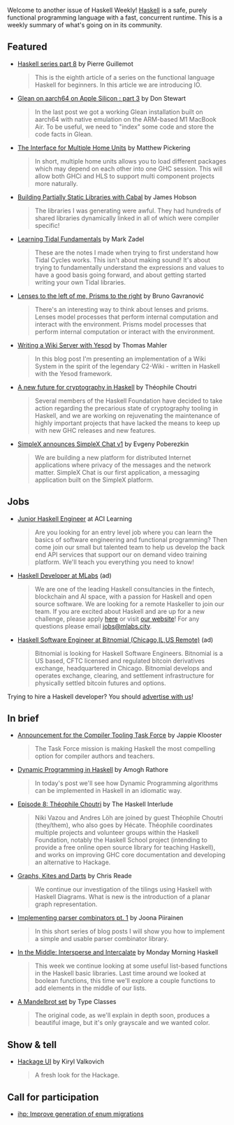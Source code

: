 Welcome to another issue of Haskell Weekly!
[Haskell](https://www.haskell.org) is a safe, purely functional programming language with a fast, concurrent runtime.
This is a weekly summary of what's going on in its community.

## Featured

<!-- Runs on 2021-12-09, 2021-12-23, 2022-01-06, and 2022-01-20. -->
<!--
- [What skills will give you an edge in 2022?](https://www.developereconomics.net/?member_id=haskell) (ad)
  > Take the Developer Nation survey and share your views about the most important coding skills, tools, and platforms for 2022. You will get a virtual goody bag with free resources, plus a chance to win an iPhone 13, a Nintendo Switch, licenses, Amazon vouchers and more.
-->

- [Haskell series part 8](https://blog.kalvad.com/haskell-series-part-8/) by Pierre Guillemot
  > This is the eighth article of a series on the functional language Haskell for beginners. In this article we are introducing IO.

- [Glean on aarch64 on Apple Silicon : part 3](https://donsbot.com/2022/01/11/glean-on-aarch64-on-apple-silicon-part-3/) by Don Stewart
  > In the last post we got a working Glean installation built on aarch64 with native emulation on the ARM-based M1 MacBook Air. To be useful, we need to "index" some code and store the code facts in Glean.

- [The Interface for Multiple Home Units](https://well-typed.com/blog/2022/01/multiple-home-units/) by Matthew Pickering
  > In short, multiple home units allows you to load different packages which may depend on each other into one GHC session. This will allow both GHCi and HLS to support multi component projects more naturally.

- [Building Partially Static Libraries with Cabal](https://www.hobson.space/posts/haskell-foreign-library/) by James Hobson
  > The libraries I was generating were awful. They had hundreds of shared libraries dynamically linked in all of which were compiler specific!

- [Learning Tidal Fundamentals](https://mzadel.github.io/tidalfundamentals/) by Mark Zadel
  > These are the notes I made when trying to first understand how Tidal Cycles works. This isn't about making sound! It's about trying to fundamentally understand the expressions and values to have a good basis going forward, and about getting started writing your own Tidal libraries.

- [Lenses to the left of me, Prisms to the right](https://www.brunogavranovic.com/posts/2022-01-05-lenses-to-the-left-of-me.html) by Bruno Gavranović
  > There's an interesting way to think about lenses and prisms. Lenses model processes that perform internal computation and interact with the environment. Prisms model processes that perform internal computation or interact with the environment.

- [Writing a Wiki Server with Yesod](https://thma.github.io/posts/2022-01-09-Writing-a-Wiki-Server-with-Yesod.html) by Thomas Mahler
  > In this blog post I'm presenting an implementation of a Wiki System in the spirit of the legendary C2-Wiki - written in Haskell with the Yesod framework.

- [A new future for cryptography in Haskell](https://discourse.haskell.org/t/a-new-future-for-cryptography-in-haskell/3888?u=taylorfausak) by Théophile Choutri
  > Several members of the Haskell Foundation have decided to take action regarding the precarious state of cryptography tooling in Haskell, and we are working on rejuvenating the maintenance of highly important projects that have lacked the means to keep up with new GHC releases and new features.

- [SimpleX announces SimpleX Chat v1](https://github.com/simplex-chat/simplex-chat/blob/8a859044cb8b4ed46df9db5aee62e8f1c56d6d99/blog/20220112-simplex-chat-v1-released.md) by Evgeny Poberezkin
  > We are building a new platform for distributed Internet applications where privacy of the messages and the network matter. SimpleX Chat is our first application, a messaging application built on the SimpleX platform.

## Jobs

- [Junior Haskell Engineer](https://acilearning.applytojob.com/apply/IuGQtn7Tkh/Junior-Software-Engineer-Remote?referrer=20211202012454J4X0XKJBEFJUJTGT) at ACI Learning
  > Are you looking for an entry level job where you can learn the basics of software engineering and functional programming? Then come join our small but talented team to help us develop the back end API services that support our on demand video training platform. We'll teach you everything you need to know!

<!-- Runs from 2021-11-04 to 2022-04-14. -->
- [Haskell Developer at MLabs](https://apply.workable.com/mlabs/j/63DAAA4AEF/) (ad)
  > We are one of the leading Haskell consultancies in the fintech, blockchain and AI space, with a passion for Haskell and open source software. We are looking for a remote Haskeller to join our team. If you are excited about Haskell and are up for a new challenge, please apply [here](https://apply.workable.com/mlabs/j/63DAAA4AEF/) or visit [our website](https://mlabs.city/)! For any questions please email <jobs@mlabs.city>.

<!-- Runs from 2022-01-06 to 2022-03-24. -->
- [Haskell Software Engineer at Bitnomial (Chicago,IL,US Remote)](https://bitnomial.com/jobs/) (ad)
  > Bitnomial is looking for Haskell Software Engineers. Bitnomial is a US based, CFTC licensed and regulated bitcoin derivatives exchange, headquartered in Chicago. Bitnomial develops and operates exchange, clearing, and settlement infrastructure for physically settled bitcoin futures and options.

Trying to hire a Haskell developer?
You should [advertise with us](https://haskellweekly.news/advertising.html)!

## In brief

- [Announcement for the Compiler Tooling Task Force](https://discourse.haskell.org/t/announcement-for-the-compiler-tooling-task-force/3893?u=taylorfausak) by Jappie Klooster
  > The Task Force mission is making Haskell the most compelling option for compiler authors and teachers.

- [Dynamic Programming in Haskell](https://fpunfold.com/2022/01/09/haskell-dp.html) by Amogh Rathore
  > In today's post we'll see how Dynamic Programming algorithms can be implemented in Haskell in an idiomatic way.

- [Episode 8: Théophile Choutri](https://haskell.foundation/podcast/8/) by The Haskell Interlude
  > Niki Vazou and Andres Löh are joined by guest Théophile Choutri (they/them), who also goes by Hécate. Théophile coordinates multiple projects and volunteer groups within the Haskell Foundation, notably the Haskell School project (intending to provide a free online open source library for teaching Haskell), and works on improving GHC core documentation and developing an alternative to Hackage.

- [Graphs, Kites and Darts](https://readerunner.wordpress.com/2022/01/06/graphs-kites-and-darts/) by Chris Reade
  > We continue our investigation of the tilings using Haskell with Haskell Diagrams. What is new is the introduction of a planar graph representation.

- [Implementing parser combinators pt. 1](https://japiirainen.com/posts/parser-combinators-1.html) by Joona Piirainen
  > In this short series of blog posts I will show you how to implement a simple and usable parser combinator library.

- [In the Middle: Intersperse and Intercalate](https://mmhaskell.com/blog/2022/1/10/in-the-middle-intersperse-and-intercalate) by Monday Morning Haskell
  > This week we continue looking at some useful list-based functions in the Haskell basic libraries. Last time around we looked at boolean functions, this time we'll explore a couple functions to add elements in the middle of our lists.

- [A Mandelbrot set](https://typeclasses.com/art/mandelbrot) by Type Classes
  > The original code, as we'll explain in depth soon, produces a beautiful image, but it's only grayscale and we wanted color.

## Show & tell

- [Hackage UI](https://github.com/visortelle/hackage-ui/tree/7b4b9027be738115e26f3ebe4167d33fd8b4409b) by Kiryl Valkovich
  > A fresh look for the Hackage.

## Call for participation

- [ihp: Improve generation of enum migrations](https://github.com/digitallyinduced/ihp/issues/1312)
